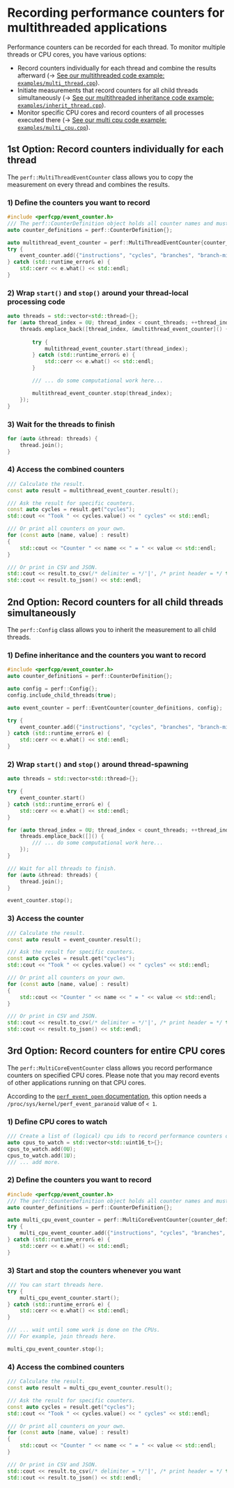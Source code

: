 # Recording performance counters for multithreaded applications

Performance counters can be recorded for each thread.
To monitor multiple threads or CPU cores, you have various options:
* Record counters individually for each thread and combine the results afterward (&rarr; [See our multithreaded code example: `examples/multi_thread.cpp`](../examples/multi_thread.cpp)).
* Initiate measurements that record counters for all child threads simultaneously (&rarr; [See our multithreaded inheritance code example: `examples/inherit_thread.cpp`](../examples/inherit_thread.cpp)).
* Monitor specific CPU cores and record counters of all processes executed there (&rarr; [See our multi cpu code example: `examples/multi_cpu.cpp`](../examples/multi_cpu.cpp)).

## 1st Option: Record counters individually for each thread
The `perf::MultiThreadEventCounter` class allows you to copy the measurement on every thread and combines the results.

### 1) Define the counters you want to record
```cpp
#include <perfcpp/event_counter.h>
/// The perf::CounterDefinition object holds all counter names and must be alive when counters are accessed.
auto counter_definitions = perf::CounterDefinition{};

auto multithread_event_counter = perf::MultiThreadEventCounter{counter_definitions};
try {
    event_counter.add({"instructions", "cycles", "branches", "branch-misses", "cache-misses", "cache-references"});
} catch (std::runtime_error& e) {
    std::cerr << e.what() << std::endl;
}
```

### 2) Wrap `start()` and `stop()` around your thread-local processing code
```cpp
auto threads = std::vector<std::thread>{};
for (auto thread_index = 0U; thread_index < count_threads; ++thread_index) {
    threads.emplace_back([thread_index, &multithread_event_counter]() {
        
        try {
            multithread_event_counter.start(thread_index);
        } catch (std::runtime_error& e) {
            std::cerr << e.what() << std::endl;
        }

        /// ... do some computational work here...

        multithread_event_counter.stop(thread_index);
    });
}
```

### 3) Wait for the threads to finish
```cpp
for (auto &thread: threads) {
    thread.join();
}
```

### 4) Access the combined counters
```cpp
/// Calculate the result.
const auto result = multithread_event_counter.result();

/// Ask the result for specific counters.
const auto cycles = result.get("cycles");
std::cout << "Took " << cycles.value() << " cycles" << std::endl;

/// Or print all counters on your own.
for (const auto [name, value] : result)
{
    std::cout << "Counter " << name << " = " << value << std::endl;
}

/// Or print in CSV and JSON.
std::cout << result.to_csv(/* delimiter = */'|', /* print header = */ true) << std::endl;
std::cout << result.to_json() << std::endl;
```

## 2nd Option: Record counters for all child threads simultaneously
The `perf::Config` class allows you to inherit the measurement to all child threads.

### 1) Define inheritance and the counters you want to record
```cpp
#include <perfcpp/event_counter.h>
auto counter_definitions = perf::CounterDefinition{};

auto config = perf::Config{};
config.include_child_threads(true);

auto event_counter = perf::EventCounter{counter_definitions, config};

try {
    event_counter.add({"instructions", "cycles", "branches", "branch-misses", "cache-misses", "cache-references"});
} catch (std::runtime_error& e) {
    std::cerr << e.what() << std::endl;
}
```

### 2) Wrap `start()` and `stop()` around thread-spawning
```cpp
auto threads = std::vector<std::thread>{};

try {
    event_counter.start()
} catch (std::runtime_error& e) {
    std::cerr << e.what() << std::endl;
}

for (auto thread_index = 0U; thread_index < count_threads; ++thread_index) {
    threads.emplace_back([]() {
        /// ... do some computational work here...
    });
}

/// Wait for all threads to finish.
for (auto &thread: threads) {
    thread.join();
}

event_counter.stop();
```

### 3) Access the counter
```cpp
/// Calculate the result.
const auto result = event_counter.result();

/// Ask the result for specific counters.
const auto cycles = result.get("cycles");
std::cout << "Took " << cycles.value() << " cycles" << std::endl;

/// Or print all counters on your own.
for (const auto [name, value] : result)
{
    std::cout << "Counter " << name << " = " << value << std::endl;
}

/// Or print in CSV and JSON.
std::cout << result.to_csv(/* delimiter = */'|', /* print header = */ true) << std::endl;
std::cout << result.to_json() << std::endl;
```

## 3rd Option: Record counters for entire CPU cores
The `perf::MultiCoreEventCounter` class allows you record performance counters on specified CPU cores.
Please note that you may record events of other applications running on that CPU cores.

According to the [`perf_event_open` documentation](https://man7.org/linux/man-pages/man2/perf_event_open.2.html), this option needs a `/proc/sys/kernel/perf_event_paranoid` value of `< 1`.

### 1) Define CPU cores to watch
```cpp
/// Create a list of (logical) cpu ids to record performance counters on.
auto cpus_to_watch = std::vector<std::uint16_t>{};
cpus_to_watch.add(0U);
cpus_to_watch.add(1U);
/// ... add more.
```

### 2) Define the counters you want to record
```cpp
#include <perfcpp/event_counter.h>
/// The perf::CounterDefinition object holds all counter names and must be alive when counters are accessed.
auto counter_definitions = perf::CounterDefinition{};

auto multi_cpu_event_counter = perf::MultiCoreEventCounter{counter_definitions};
try {
    multi_cpu_event_counter.add({"instructions", "cycles", "branches", "branch-misses", "cache-misses", "cache-references"});
} catch (std::runtime_error& e) {
    std::cerr << e.what() << std::endl;
}
```

### 3) Start and stop the counters whenever you want
```cpp
/// You can start threads here.
try {
    multi_cpu_event_counter.start();
} catch (std::runtime_error& e) {
    std::cerr << e.what() << std::endl;
}

/// ... wait until some work is done on the CPUs.
/// For example, join threads here.

multi_cpu_event_counter.stop();
```

### 4) Access the combined counters
```cpp
/// Calculate the result.
const auto result = multi_cpu_event_counter.result();

/// Ask the result for specific counters.
const auto cycles = result.get("cycles");
std::cout << "Took " << cycles.value() << " cycles" << std::endl;

/// Or print all counters on your own.
for (const auto [name, value] : result)
{
    std::cout << "Counter " << name << " = " << value << std::endl;
}

/// Or print in CSV and JSON.
std::cout << result.to_csv(/* delimiter = */'|', /* print header = */ true) << std::endl;
std::cout << result.to_json() << std::endl;
```